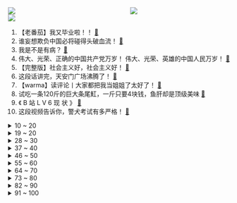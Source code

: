 <div >
	<a style="float:left;width:55%;" href = "https://github.com/anuraghazra/github-readme-stats">
	 <img src = "https://github-readme-stats.vercel.app/api?username=iuuuuuaena&theme=buefy&show_icons=true"/>
	</a>
	<a  style="float:right;width:45%" href = "https://github.com/anuraghazra/github-readme-stats">
	 <img  src="https://github-readme-stats.vercel.app/api/top-langs/?username=anuraghazra&layout=compact"/>
	</a>
	</div>

[![](https://img.shields.io/badge/jxd-@jxdgogogo.xyz-yellowgreen.svg)](https://www.jxdgogogo.xyz)<br>
1. 【老番茄】我又毕业啦！！ [:link:](//www.bilibili.com/video/BV1iv411H7Lt) <br>
2. 谁妄想欺负中国必将碰得头破血流！ [:link:](//www.bilibili.com/video/BV1rw411R7j2) <br>
3. 我是不是有病？ [:link:](//www.bilibili.com/video/BV1gb4y1y7SZ) <br>
4. 伟大、光荣、正确的中国共产党万岁！  伟大、光荣、英雄的中国人民万岁！ [:link:](//www.bilibili.com/video/BV1yh411h7Zs) <br>
5. 【完整版】社会主义好，社会主义好！ [:link:](//www.bilibili.com/video/BV1hh411h7mX) <br>
6. 这段话讲完，天安门广场沸腾了！ [:link:](//www.bilibili.com/video/BV1Kw411Z7VU) <br>
7. 【warma】读评论丨大家都把我当姐姐了太好了！ [:link:](//www.bilibili.com/video/BV1TU4y1V79Z) <br>
8. 试吃一条120斤的巨大条尾魟，一斤只要4块钱，鱼肝却是顶级美味 [:link:](//www.bilibili.com/video/BV1iy4y1M7ki) <br>
9. 《 B 站 L V 6 现 状 》 [:link:](//www.bilibili.com/video/BV1uK4y1M7GS) <br>
10. 这段视频告诉你，警犬考试有多严格！ [:link:](//www.bilibili.com/video/BV1Zo4y1Q7nH) <br>
<details>
<summary>10 ~ 20</summary>

11. 反转？双标？课本里没告诉你的后续故事02 [:link:](//www.bilibili.com/video/BV1jX4y1P7P9) <br>
12. 《愚公》你是否听说，中国扶贫？ [:link:](//www.bilibili.com/video/BV1mL411p7ZZ) <br>
13. 《崩坏3》动画短片「薪炎永燃」先行预告 [:link:](//www.bilibili.com/video/BV1Tb4y1y7Lf) <br>
14. 粉丝给我寄的竹笔，竟然写出了立体的效果！ [:link:](//www.bilibili.com/video/BV1554y1p7Vb) <br>
15. 《明日方舟》EP - Keep the torch [:link:](//www.bilibili.com/video/BV1ab4y1C7gk) <br>
16. 卧龙凤雏，再现人世！ [:link:](//www.bilibili.com/video/BV1Sb4y1C7nW) <br>
17. 海贼王1-1000集！一口气看完！爆肝3个月！ [:link:](//www.bilibili.com/video/BV1T54y1p7F3) <br>
18. 这首歌，让我们大声唱响！ [:link:](//www.bilibili.com/video/BV1Lh411h72v) <br>
19. 困到底能困到什么地步，记录真实课堂 [:link:](//www.bilibili.com/video/BV1CK4y1g7Hv) <br>
</details>
<details>
<summary>19 ~ 20</summary>

20. 人畜无害 [:link:](//www.bilibili.com/video/BV18B4y1T7Yg) <br>
21. B站迄今最详细的重庆小面制作教程！Up主呕心沥血15天，满满干货分享 [:link:](//www.bilibili.com/video/BV1cL411W7Ky) <br>
22. 我将用20秒夺走你的卧槽 [:link:](//www.bilibili.com/video/BV1c44y1q7gX) <br>
23. 突然爆火的烤苕皮，帅小伙自制出来，没想到味道... [:link:](//www.bilibili.com/video/BV1Hg411u7nx) <br>
24. 靠谱盘点125：我不装了！阿水为击败RNG竟甘做分奴？观众：他太稳健了！ [:link:](//www.bilibili.com/video/BV1mL411p7XS) <br>
25. 100元实现炸鸡自由？超柔嫩~皮脆汁多的中式炸整鸡！！！ [:link:](//www.bilibili.com/video/BV19X4y1c7Sw) <br>
26. 央视记者采访哨兵，兵哥哥的回答绝了！ [:link:](//www.bilibili.com/video/BV1NL411W7V6) <br>
27. 【成聋历险记】羊 符 咒 [:link:](//www.bilibili.com/video/BV1FM4y1M7hu) <br>
28. 建议改成：乱 室 佳 人 [:link:](//www.bilibili.com/video/BV1n54y1p7x6) <br>
</details>
<details>
<summary>28 ~ 30</summary>

29. up主，你的脸疼吗？2021年4月新番吐槽打脸大总结！【泛式】 [:link:](//www.bilibili.com/video/BV16y4y1M7yw) <br>
30. 来感受一下中国式硬核科技浪漫，来自敦煌光热电站的百岁生日礼物！ [:link:](//www.bilibili.com/video/BV1Gb4y1y78f) <br>
31. 这视频里面【全是广告】不要点进来！ [:link:](//www.bilibili.com/video/BV1VB4y1T7ML) <br>
32. 《鲁智深的吻》~课 堂 请 勿 乱 猜 谜 6！ [:link:](//www.bilibili.com/video/BV1F64y1b729) <br>
33. 孤寡老人深夜在轮椅上热血沸腾！背后真相令人怒发冲冠！ [:link:](//www.bilibili.com/video/BV11o4y1Q7xg) <br>
34. C4炸弹之终极全球打击！【C4快乐阴人流#20】 [:link:](//www.bilibili.com/video/BV1cX4y1w78M) <br>
35. 地表最长红旗H9，全球限量官方加长什么样？ [:link:](//www.bilibili.com/video/BV1u64y1b7zt) <br>
36. 【全新单曲】《Secret Player》完整版MV [:link:](//www.bilibili.com/video/BV1Yo4y1C7gf) <br>
37. 龟苓膏真的是用乌龟做的？小伙花十个小时才熬好 [:link:](//www.bilibili.com/video/BV1LV411W7gZ) <br>
</details>
<details>
<summary>37 ~ 40</summary>

38. 比一张照片还小！仅2mb内容却爆炸多的游戏？！ [:link:](//www.bilibili.com/video/BV12q4y1s77P) <br>
39. 给老爸一个难忘的生日 [:link:](//www.bilibili.com/video/BV1NM4y1M7aV) <br>
40. 当你男朋友在你闺蜜面前 [:link:](//www.bilibili.com/video/BV1n64y1b7LD) <br>
41. 新冠疫苗是如何保护我们的？ [:link:](//www.bilibili.com/video/BV1KB4y1T75y) <br>
42. 孜然牛杂，上菜！🍽️ [:link:](//www.bilibili.com/video/BV1bX4y1P7f3) <br>
43. 鱼虾对决，是什么好吃到让英国公婆舔手指？？ [:link:](//www.bilibili.com/video/BV1j44y1q7TE) <br>
44. ⚡以狐之名⚡：仁慈的狐我已坠入，科普打假的国度... [:link:](//www.bilibili.com/video/BV1wX4y1w7oy) <br>
45. 𝕀 𝕃𝕆𝕍𝔼 𝕐𝕆𝕌 [:link:](//www.bilibili.com/video/BV1zL411p7pn) <br>
46. 【失败者动画】生化危机8伊森追逐动画 [:link:](//www.bilibili.com/video/BV1so4y1C7Ts) <br>
</details>
<details>
<summary>46 ~ 50</summary>

47. 【睡前消息295】100年来“工”与“人” [:link:](//www.bilibili.com/video/BV1no4y1C7vZ) <br>
48. 李景秀我这么信任你，你竟然卖我假货？发给我水一样的槐花蜜！ [:link:](//www.bilibili.com/video/BV1TM4y1M7Nw) <br>
49. 巅 峰 2500 我 开 挂 了 [:link:](//www.bilibili.com/video/BV1MV411W7Bi) <br>
50. 曾经风靡大街小巷又神秘消失的无骨鸡柳，原来在家就可以轻松制作 [:link:](//www.bilibili.com/video/BV14v411H7C1) <br>
51. 【原神日常】#8 长得很像哥哥的万叶 [:link:](//www.bilibili.com/video/BV1u44y1q78m) <br>
52. 北京大爷的27平米小平房，进去一看给我惊呆了。 [:link:](//www.bilibili.com/video/BV1D54y1J7jg) <br>
53. 【医学博士】病从口入的寄生虫 I 生吃海鲜会得寄生虫吗？ [:link:](//www.bilibili.com/video/BV1Bw411R7EF) <br>
54. 两年多了，再说一遍，我不是路人A，我也不喜欢他！ [:link:](//www.bilibili.com/video/BV1a64y1b7bG) <br>
55. 《黑心小卖部！》 [:link:](//www.bilibili.com/video/BV1Q64y197Q3) <br>
</details>
<details>
<summary>55 ~ 60</summary>

56. 私教课｜人是一个整体！体态调整要全身一起！ [:link:](//www.bilibili.com/video/BV1Vb4y1y7LT) <br>
57. 【嘉然】Ring！Ring！Ring！今天我是小狐狸yo~ [:link:](//www.bilibili.com/video/BV1cL411W7MD) <br>
58. 逼男朋友一起看美女，他竟然… [:link:](//www.bilibili.com/video/BV1qK4y1g7sh) <br>
59. 人 类 基 因 库 [:link:](//www.bilibili.com/video/BV1rq4y1s7XZ) <br>
60. 那一瞬间，我想退网了 [:link:](//www.bilibili.com/video/BV1g44y1q7TX) <br>
61. 原版在这…我要夺回我的身体 [:link:](//www.bilibili.com/video/BV1H54y1p7CT) <br>
62. 你今天勤俭节 约了吗？ [:link:](//www.bilibili.com/video/BV1ty4y1K79k) <br>
63. 【联锁竞赛】“荷谟伊智境”LK/FIN-平民全关卡低配攻略！阵容平民+低练度+语音详解的愉悦攻略！《明日方舟》|魔法Zc目录 [:link:](//www.bilibili.com/video/BV1tq4y1s733) <br>
64. 不卧槽挑战 #3 不卧槽算我输 [:link:](//www.bilibili.com/video/BV1PM4y1M7CG) <br>
</details>
<details>
<summary>64 ~ 70</summary>

65. 热心粉丝给我发了一份新版的植物大战僵尸，玩了之后我的眼泪流了出来！ [:link:](//www.bilibili.com/video/BV1d64y197oD) <br>
66. 我来告诉你【软件工程】会学些什么！ [:link:](//www.bilibili.com/video/BV1344y1q7Uy) <br>
67. 大司马的真皮网咖是怎样被偷破产的？ [:link:](//www.bilibili.com/video/BV1QL411p7Et) <br>
68. 没有列宁主义，五四运动的归宿就是街头政治【大师计划·傅正02】 [:link:](//www.bilibili.com/video/BV1JX4y1P72S) <br>
69. 【古琴X筝X琵琶X竹笛X鼓】《国际歌》英特纳雄耐尔就一定要实现！ [:link:](//www.bilibili.com/video/BV1nf4y1b7fZ) <br>
70. 【读评论】可把孩子乐坏了！ [:link:](//www.bilibili.com/video/BV1UM4y1T7D6) <br>
71. 金色大厅交响乐演奏【热爱105℃的你】（迫真） [:link:](//www.bilibili.com/video/BV1Do4y1Q7yU) <br>
72. 当我用女声在鬼屋给npc做岗前培训~ [:link:](//www.bilibili.com/video/BV1e64y1b7vP) <br>
73. 你知道王八蛋为什么是骂人的话吗？顺便尝尝王八蛋原汁原味好不好吃！ [:link:](//www.bilibili.com/video/BV1Jb4y1y7RZ) <br>
</details>
<details>
<summary>73 ~ 80</summary>

74. 【老邪吐槽】《你微笑时很美》：比赛中途公主抱？！ [:link:](//www.bilibili.com/video/BV1ho4y1C7t4) <br>
75. FPX VS IG 赛前预热片（非官方） [:link:](//www.bilibili.com/video/BV1pb4y1y7Pk) <br>
76. 【逸语道破】 学习七一讲话，再启赶考之路 [:link:](//www.bilibili.com/video/BV17X4y1P7yY) <br>
77. 就是因为没人看，我才敢发上来的 [:link:](//www.bilibili.com/video/BV1fo4y1k7xD) <br>
78. 艺术难道就不值得尊重吗——夏目友人帐 [:link:](//www.bilibili.com/video/BV1Wy4y1M7RZ) <br>
79. 我破世界纪录了！(doge) [:link:](//www.bilibili.com/video/BV1Ph411h7Tr) <br>
80. 【逗鱼时刻】第308期 王师傅，几天不见这么拉了？ [:link:](//www.bilibili.com/video/BV1864y1b7gz) <br>
81. 男生在夜店上班是怎样的体验？ [:link:](//www.bilibili.com/video/BV14X4y1P7JT) <br>
82. 司机...已经...无所谓了... [:link:](//www.bilibili.com/video/BV1Mf4y1b7Nh) <br>
</details>
<details>
<summary>82 ~ 90</summary>

83. 身为中国台湾人，我在北京感受中国共产党成立100周年 [:link:](//www.bilibili.com/video/BV1Vg411u7pj) <br>
84. 学会精准发力，两周从0解锁柔韧紧实  | 不一样的热汗瑜伽 轻松不枯燥做起来真的超舒服！ [:link:](//www.bilibili.com/video/BV1JB4y1T7d7) <br>
85. “如果你们也在场，该多好” [:link:](//www.bilibili.com/video/BV1zM4y1T7LB) <br>
86. 我确诊新冠了 [:link:](//www.bilibili.com/video/BV1Ng411u7hx) <br>
87. 一个人在英国去嗦粉 吃牛腩自言自语 [:link:](//www.bilibili.com/video/BV1Jf4y1b7L7) <br>
88. 湖边隐藏关！外星吸血鬼在游乐园过圣诞 [:link:](//www.bilibili.com/video/BV1kq4y1s7aN) <br>
89. 【散人】顶上对决！超凶猛无解boss 为自己鼓掌 [:link:](//www.bilibili.com/video/BV12w411o78K) <br>
90. 【4K 60FPS 收藏级画质】迈克尔杰克逊1988 完整版《犯罪高手》 Smooth criminal 中英字幕 [:link:](//www.bilibili.com/video/BV1fV411p774) <br>
91. 人体变异实验翻车，监狱里全是怪物《Ratuz》#1 监狱篇 [:link:](//www.bilibili.com/video/BV1xV411x7Ks) <br>
</details>
<details>
<summary>91 ~ 100</summary>

92. 原来无脸羊也会吃肉 [:link:](//www.bilibili.com/video/BV1hL411p7Qf) <br>
93. 你永远猜不到卖家会发什么过来 [:link:](//www.bilibili.com/video/BV1CM4y1T7q2) <br>
94. 十天穿越一万公里，用12K杜比全景声给你一场视听浪漫！ [:link:](//www.bilibili.com/video/BV1oy4y1M7Rw) <br>
95. 我愿称之为最强 [:link:](//www.bilibili.com/video/BV1d64y197Jx) <br>
96. 他说的一般，如今已是小鲜肉触碰不到的天花板了 [:link:](//www.bilibili.com/video/BV1LM4y1g7fB) <br>
97. 当你可以制作「效果极其变态」的迷之棍棍？？！ [:link:](//www.bilibili.com/video/BV1464y1b7s7) <br>
98. 爆肝！轮胎打造【天使兽】？！致敬童年！让希望之光贯穿黑暗！【数码宝贝系列01】 [:link:](//www.bilibili.com/video/BV1B64y1Q7Zz) <br>
99. 经典被搞得晕头转向 [:link:](//www.bilibili.com/video/BV1bU4y1V71u) <br>
100. 【曼食慢语】3分钟吃上早餐，我们的宗旨是绝不浪费懒觉时间！ [:link:](//www.bilibili.com/video/BV1Ay4y1u7UW) <br>
</details>
